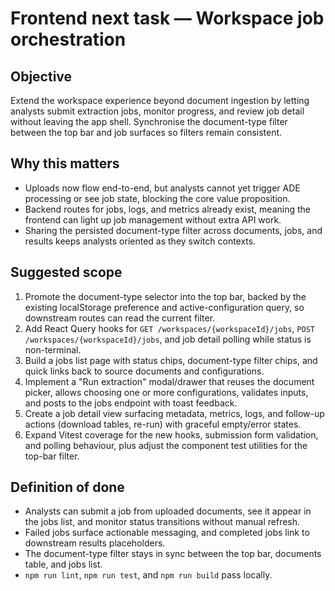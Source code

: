 # Frontend next task — Workspace job orchestration

## Objective
Extend the workspace experience beyond document ingestion by letting analysts submit extraction jobs, monitor progress, and review job detail without leaving the app shell. Synchronise the document-type filter between the top bar and job surfaces so filters remain consistent.

## Why this matters
- Uploads now flow end-to-end, but analysts cannot yet trigger ADE processing or see job state, blocking the core value proposition.
- Backend routes for jobs, logs, and metrics already exist, meaning the frontend can light up job management without extra API work.
- Sharing the persisted document-type filter across documents, jobs, and results keeps analysts oriented as they switch contexts.

## Suggested scope
1. Promote the document-type selector into the top bar, backed by the existing localStorage preference and active-configuration query, so downstream routes can read the current filter.
2. Add React Query hooks for `GET /workspaces/{workspaceId}/jobs`, `POST /workspaces/{workspaceId}/jobs`, and job detail polling while status is non-terminal.
3. Build a jobs list page with status chips, document-type filter chips, and quick links back to source documents and configurations.
4. Implement a "Run extraction" modal/drawer that reuses the document picker, allows choosing one or more configurations, validates inputs, and posts to the jobs endpoint with toast feedback.
5. Create a job detail view surfacing metadata, metrics, logs, and follow-up actions (download tables, re-run) with graceful empty/error states.
6. Expand Vitest coverage for the new hooks, submission form validation, and polling behaviour, plus adjust the component test utilities for the top-bar filter.

## Definition of done
- Analysts can submit a job from uploaded documents, see it appear in the jobs list, and monitor status transitions without manual refresh.
- Failed jobs surface actionable messaging, and completed jobs link to downstream results placeholders.
- The document-type filter stays in sync between the top bar, documents table, and jobs list.
- `npm run lint`, `npm run test`, and `npm run build` pass locally.
